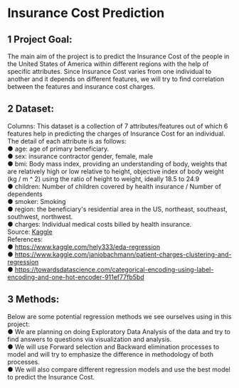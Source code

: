 # Insurance Cost Prediction
## 1 Project Goal:
The main aim of the project is to predict the Insurance Cost of the people in the United States of America within different regions with the help of specific attributes. Since Insurance Cost varies from one individual to another and it depends on different features, we will try to find correlation between the features and insurance cost charges.

## 2 Dataset:
Columns:
This dataset is a collection of 7 attributes/features out of which 6 features help in predicting the charges of Insurance Cost for an individual. The detail of each attribute is as follows:
</br>● age: age of primary beneficiary.
</br>● sex: insurance contractor gender, female, male
</br>● bmi: Body mass index, providing an understanding of body, weights that are relatively high or low relative to height, objective index of body weight (kg / m ^ 2) using the ratio of height to weight, ideally 18.5 to 24.9
</br>● children: Number of children covered by health insurance / Number of dependents
</br>● smoker: Smoking
</br>● region: the beneficiary's residential area in the US, northeast, southeast, southwest,
northwest.
</br>● charges: Individual medical costs billed by health insurance.
</br>Source: [Kaggle](https://www.kaggle.com/mirichoi0218/insurance)
</br>References:
</br>● https://www.kaggle.com/hely333/eda-regression
</br>● https://www.kaggle.com/janiobachmann/patient-charges-clustering-and-regression
</br>● https://towardsdatascience.com/categorical-encoding-using-label-encoding-and-one-hot-encoder-911ef77fb5bd

## 3 Methods:
Below are some potential regression methods we see ourselves using in this project:
</br>● We are planning on doing Exploratory Data Analysis of the data and try to find answers to questions via visualization and analysis.
</br>● We will use Forward selection and Backward elimination processes to model and will try to emphasize the difference in methodology of both processes.
</br>● We will also compare different regression models and use the best model to predict the Insurance Cost.
